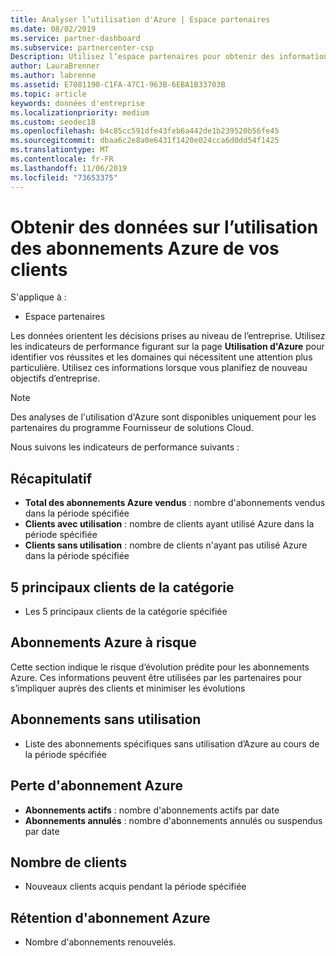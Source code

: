 ```yaml
---
title: Analyser l’utilisation d'Azure | Espace partenaires
ms.date: 08/02/2019
ms.service: partner-dashboard
ms.subservice: partnercenter-csp
Description: Utilisez l’espace partenaires pour obtenir des informations sur l’utilisation des abonnements Azure de vos clients.
author: LauraBrenner
ms.author: labrenne
ms.assetid: E7081190-C1FA-47C1-963B-6EBA1B33703B
ms.topic: article
keywords: données d'entreprise
ms.localizationpriority: medium
ms.custom: seodec18
ms.openlocfilehash: b4c85cc591dfe43feb6a442de1b239520b56fe45
ms.sourcegitcommit: dbaa6c2e8a0e6431f1420e024cca6d0dd54f1425
ms.translationtype: MT
ms.contentlocale: fr-FR
ms.lasthandoff: 11/06/2019
ms.locfileid: "73653375"
---
```

# <a name="get-data-about-the-usage-of-your-customers-azure-subscriptions"></a>Obtenir des données sur l’utilisation des abonnements Azure de vos clients

S'applique à :

- Espace partenaires

Les données orientent les décisions prises au niveau de l’entreprise. Utilisez les indicateurs de performance figurant sur la page **Utilisation d'Azure** pour identifier vos réussites et les domaines qui nécessitent une attention plus particulière. Utilisez ces informations lorsque vous planifiez de nouveau objectifs d’entreprise.

> [!NOTE]
> Des analyses de l'utilisation d'Azure sont disponibles uniquement pour les partenaires du programme Fournisseur de solutions Cloud.

Nous suivons les indicateurs de performance suivants :

## <a name="summary"></a>Récapitulatif

- **Total des abonnements Azure vendus** : nombre d'abonnements vendus dans la période spécifiée  
- **Clients avec utilisation** : nombre de clients ayant utilisé Azure dans la période spécifiée  
- **Clients sans utilisation** : nombre de clients n'ayant pas utilisé Azure dans la période spécifiée  

## <a name="top-5-customers-in-category"></a>5 principaux clients de la catégorie

- Les 5 principaux clients de la catégorie spécifiée  

## <a name="azure-subscriptions-at-risk"></a>Abonnements Azure à risque

Cette section indique le risque d’évolution prédite pour les abonnements Azure. Ces informations peuvent être utilisées par les partenaires pour s’impliquer auprès des clients et minimiser les évolutions

## <a name="subscriptions-without-usage"></a>Abonnements sans utilisation

- Liste des abonnements spécifiques sans utilisation d’Azure au cours de la période spécifiée  

## <a name="azure-subscription-churn"></a>Perte d'abonnement Azure

- **Abonnements actifs** : nombre d'abonnements actifs par date  
- **Abonnements annulés** : nombre d'abonnements annulés ou suspendus par date  

## <a name="customer-count"></a>Nombre de clients

- Nouveaux clients acquis pendant la période spécifiée  

## <a name="azure-subscription-retention"></a>Rétention d'abonnement Azure

- Nombre d'abonnements renouvelés.
